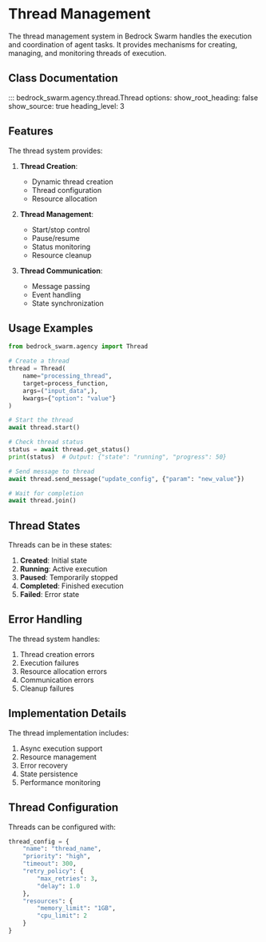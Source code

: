 # Thread Management

The thread management system in Bedrock Swarm handles the execution and coordination of agent tasks. It provides mechanisms for creating, managing, and monitoring threads of execution.

## Class Documentation

::: bedrock_swarm.agency.thread.Thread
    options:
      show_root_heading: false
      show_source: true
      heading_level: 3

## Features

The thread system provides:

1. **Thread Creation**:
   - Dynamic thread creation
   - Thread configuration
   - Resource allocation

2. **Thread Management**:
   - Start/stop control
   - Pause/resume
   - Status monitoring
   - Resource cleanup

3. **Thread Communication**:
   - Message passing
   - Event handling
   - State synchronization

## Usage Examples

```python
from bedrock_swarm.agency import Thread

# Create a thread
thread = Thread(
    name="processing_thread",
    target=process_function,
    args=("input_data",),
    kwargs={"option": "value"}
)

# Start the thread
await thread.start()

# Check thread status
status = await thread.get_status()
print(status)  # Output: {"state": "running", "progress": 50}

# Send message to thread
await thread.send_message("update_config", {"param": "new_value"})

# Wait for completion
await thread.join()
```

## Thread States

Threads can be in these states:

1. **Created**: Initial state
2. **Running**: Active execution
3. **Paused**: Temporarily stopped
4. **Completed**: Finished execution
5. **Failed**: Error state

## Error Handling

The thread system handles:

1. Thread creation errors
2. Execution failures
3. Resource allocation errors
4. Communication errors
5. Cleanup failures

## Implementation Details

The thread implementation includes:

1. Async execution support
2. Resource management
3. Error recovery
4. State persistence
5. Performance monitoring

## Thread Configuration

Threads can be configured with:

```python
thread_config = {
    "name": "thread_name",
    "priority": "high",
    "timeout": 300,
    "retry_policy": {
        "max_retries": 3,
        "delay": 1.0
    },
    "resources": {
        "memory_limit": "1GB",
        "cpu_limit": 2
    }
}
```
